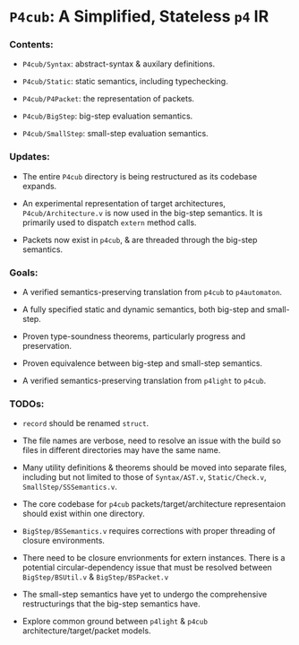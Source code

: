 # `P4cub`: A Simplified, Stateless `p4` IR

### Contents:

- `P4cub/Syntax`: abstract-syntax & auxilary definitions.

- `P4cub/Static`: static semantics, including typechecking.

- `P4cub/P4Packet`: the representation of packets.

- `P4cub/BigStep`: big-step evaluation semantics.

- `P4cub/SmallStep`: small-step evaluation semantics.

### Updates:

- The entire `P4cub` directory is being restructured as its codebase expands.

- An experimental representation of target architectures, `P4cub/Architecture.v` is now used in the big-step semantics. It is primarily used to dispatch `extern` method calls.

- Packets now exist in `p4cub`, & are threaded through the big-step semantics.

### Goals:

- A verified semantics-preserving translation from `p4cub` to `p4automaton`.

- A fully specified static and dynamic semantics, both big-step and small-step.

- Proven type-soundness theorems, particularly progress and preservation.

- Proven equivalence between big-step and small-step semantics.

- A verified semantics-preserving translation from `p4light` to `p4cub`.

### TODOs:

- `record` should be renamed `struct`.

- The file names are verbose, need to resolve an issue with the build so files in different directories may have the same name.

- Many utility definitions & theorems should be moved into separate files, including but not limited to those of `Syntax/AST.v`, `Static/Check.v`, `SmallStep/SSSemantics.v`.

- The core codebase for `p4cub` packets/target/architecture representaion should exist within one directory.

- `BigStep/BSSemantics.v` requires corrections with proper threading of closure environments.

- There need to be closure envrionments for extern instances. There is a potential circular-dependency issue that must be resolved between `BigStep/BSUtil.v` & `BigStep/BSPacket.v`

- The small-step semantics have yet to undergo the comprehensive restructurings that the big-step semantics have.

- Explore common ground between `p4light` & `p4cub` architecture/target/packet models.
